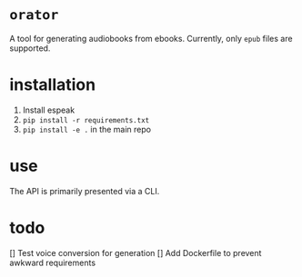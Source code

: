 # `orator`

A tool for generating audiobooks from ebooks. Currently, only `epub` files are supported.

# installation
1. Install espeak
2. `pip install -r requirements.txt`
3. `pip install -e .` in the main repo

# use
The API is primarily presented via a CLI.

# todo
[] Test voice conversion for generation
[] Add Dockerfile to prevent awkward requirements
